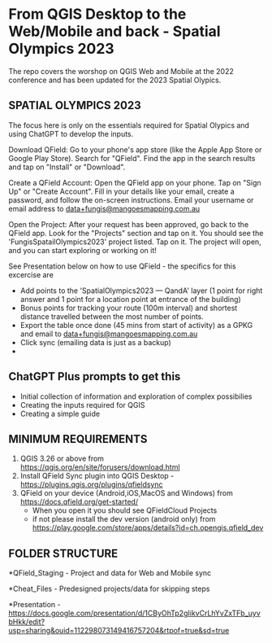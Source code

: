 # From QGIS Desktop to the Web/Mobile and back - Spatial Olympics 2023

The repo covers the worshop on QGIS Web and Mobile at the 2022 conference and has been updated for the 2023 Spatial Olypics.

## SPATIAL OLYMPICS 2023
The focus here is only on the essentials required for Spatial Olypics and using ChatGPT to develop the inputs.

Download QField:
Go to your phone's app store (like the Apple App Store or Google Play Store).
Search for "QField".
Find the app in the search results and tap on "Install" or "Download".

Create a QField Account:
Open the QField app on your phone.
Tap on "Sign Up" or "Create Account".
Fill in your details like your email, create a password, and follow the on-screen instructions.
Email your username or email address to data+fungis@mangoesmapping.com.au

Open the Project:
After your request has been approved, go back to the QField app.
Look for the "Projects" section and tap on it.
You should see the 'FungisSpatailOlympics2023' project listed. Tap on it.
The project will open, and you can start exploring or working on it!

See Presentation below on how to use QField - the specifics for this excercise are

- Add points to the 'SpatialOlympics2023 — QandA' layer (1 point for right answer and 1 point for a location point at entrance of the building)
- Bonus points for tracking your route (100m interval) and shortest distance travelled between the most number of points.
- Export the table once done (45 mins from start of activity) as a GPKG and email to data+fungis@mangoesmapping.com.au
- Click sync (emailing data is just as a backup)
- 
## ChatGPT Plus prompts to get this
- Initial collection of information and exploration of complex possibilies
- Creating the inputs required for QGIS
- Creating a simple guide

## MINIMUM REQUIREMENTS
1. QGIS 3.26 or above from https://qgis.org/en/site/forusers/download.html
2. Install QField Sync plugin into QGIS Desktop - https://plugins.qgis.org/plugins/qfieldsync
3. QField on your device (Android,iOS,MacOS and Windows) from https://docs.qfield.org/get-started/
	- When you open it you should see QFieldCloud Projects
	- if not please install the dev version (android only) from https://play.google.com/store/apps/details?id=ch.opengis.qfield_dev 


## FOLDER STRUCTURE

*QField_Staging - Project and data for Web and Mobile sync

*Cheat_Files - Predesigned projects/data for skipping steps

*Presentation - https://docs.google.com/presentation/d/1CByOhTp2gIikvCrLhYvZxTFb_uyvbHkk/edit?usp=sharing&ouid=112298073149416757204&rtpof=true&sd=true
